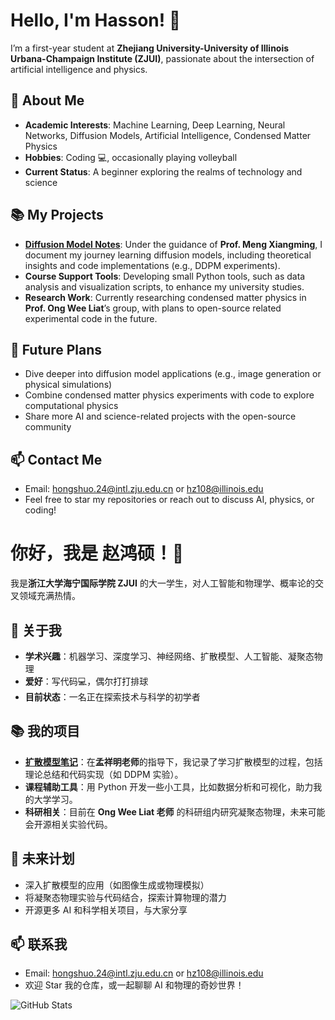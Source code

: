 # Hello, I'm Hasson! 👋

I’m a first-year student at **Zhejiang University-University of Illinois Urbana-Champaign Institute (ZJUI)**, passionate about the intersection of artificial intelligence and physics.

## 🌟 About Me
- **Academic Interests**: Machine Learning, Deep Learning, Neural Networks, Diffusion Models, Artificial Intelligence, Condensed Matter Physics
- **Hobbies**: Coding 💻, occasionally playing volleyball
- **Current Status**: A beginner exploring the realms of technology and science

## 📚 My Projects
- **[Diffusion Model Notes](https://github.com/Hasson827/Diffusion-Model-Learning)**: Under the guidance of **Prof. Meng Xiangming**, I document my journey learning diffusion models, including theoretical insights and code implementations (e.g., DDPM experiments).
- **Course Support Tools**: Developing small Python tools, such as data analysis and visualization scripts, to enhance my university studies.
- **Research Work**: Currently researching condensed matter physics in **Prof. Ong Wee Liat**’s group, with plans to open-source related experimental code in the future.

## 🚀 Future Plans
- Dive deeper into diffusion model applications (e.g., image generation or physical simulations)
- Combine condensed matter physics experiments with code to explore computational physics
- Share more AI and science-related projects with the open-source community

## 📫 Contact Me
- Email: hongshuo.24@intl.zju.edu.cn or hz108@illinois.edu
- Feel free to star my repositories or reach out to discuss AI, physics, or coding!

# 你好，我是 赵鸿硕！👋

我是**浙江大学海宁国际学院 ZJUI** 的大一学生，对人工智能和物理学、概率论的交叉领域充满热情。

## 🌟 关于我
- **学术兴趣**：机器学习、深度学习、神经网络、扩散模型、人工智能、凝聚态物理
- **爱好**：写代码💻，偶尔打打排球
- **目前状态**：一名正在探索技术与科学的初学者

## 📚 我的项目
- **[扩散模型笔记](https://github.com/Hasson827/Diffusion-Model-Learning)**：在**孟祥明老师**的指导下，我记录了学习扩散模型的过程，包括理论总结和代码实现（如 DDPM 实验）。
- **课程辅助工具**：用 Python 开发一些小工具，比如数据分析和可视化，助力我的大学学习。
- **科研相关**：目前在 **Ong Wee Liat 老师** 的科研组内研究凝聚态物理，未来可能会开源相关实验代码。

## 🚀 未来计划
- 深入扩散模型的应用（如图像生成或物理模拟）
- 将凝聚态物理实验与代码结合，探索计算物理的潜力
- 开源更多 AI 和科学相关项目，与大家分享

## 📫 联系我
- Email: hongshuo.24@intl.zju.edu.cn or hz108@illinois.edu
- 欢迎 Star 我的仓库，或一起聊聊 AI 和物理的奇妙世界！

![GitHub Stats](https://github-readme-stats.vercel.app/api?username=Hasson827&show_icons=true&theme=radical)
